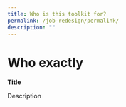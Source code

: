 ```yaml
---
title: Who is this toolkit for?
permalink: /job-redesign/permalink/
description: ""
---
```

# Who exactly


**Title**

Description